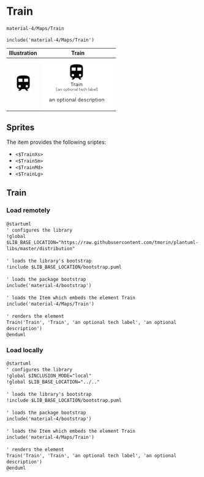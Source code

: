 # Train


```text
material-4/Maps/Train
```

```text
include('material-4/Maps/Train')
```



| Illustration | Train |
| :---: | :---: |
| ![illustration for Illustration](../../material-4/Maps/Train.png) | ![illustration for Train](../../material-4/Maps/Train.Local.png) |



## Sprites
The item provides the following sriptes:

- `<$TrainXs>`
- `<$TrainSm>`
- `<$TrainMd>`
- `<$TrainLg>`





## Train

### Load remotely
```plantuml
@startuml
' configures the library
!global $LIB_BASE_LOCATION="https://raw.githubusercontent.com/tmorin/plantuml-libs/master/distribution"

' loads the library's bootstrap
!include $LIB_BASE_LOCATION/bootstrap.puml

' loads the package bootstrap
include('material-4/bootstrap')

' loads the Item which embeds the element Train
include('material-4/Maps/Train')

' renders the element
Train('Train', 'Train', 'an optional tech label', 'an optional description')
@enduml
```

### Load locally
```plantuml
@startuml
' configures the library
!global $INCLUSION_MODE="local"
!global $LIB_BASE_LOCATION="../.."

' loads the library's bootstrap
!include $LIB_BASE_LOCATION/bootstrap.puml

' loads the package bootstrap
include('material-4/bootstrap')

' loads the Item which embeds the element Train
include('material-4/Maps/Train')

' renders the element
Train('Train', 'Train', 'an optional tech label', 'an optional description')
@enduml
```


